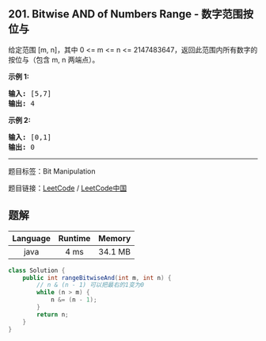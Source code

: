 ## 201. Bitwise AND of Numbers Range - 数字范围按位与

<!--If you want to use the English description, use `question.content` instead-->

<p>给定范围 [m, n]，其中 0 &lt;= m &lt;= n &lt;= 2147483647，返回此范围内所有数字的按位与（包含 m, n 两端点）。</p>

<p><strong>示例 1:&nbsp;</strong></p>

<pre><strong>输入:</strong> [5,7]
<strong>输出:</strong> 4</pre>

<p><strong>示例 2:</strong></p>

<pre><strong>输入:</strong> [0,1]
<strong>输出:</strong> 0</pre>



-----

题目标签：Bit Manipulation

题目链接：[LeetCode](https://leetcode.com/problems/bitwise-and-of-numbers-range/description/)  /  [LeetCode中国](https://leetcode-cn.com/problems/bitwise-and-of-numbers-range/description/)

## 题解



| Language | Runtime | Memory |
|:---:|:---:|:---:|
| java  | 4  ms | 34.1 MB |

```java
class Solution {
    public int rangeBitwiseAnd(int m, int n) {
        // n & (n - 1) 可以把最右的1变为0
        while (n > m) {
            n &= (n - 1);
        }
        return n;
    }
}
```
